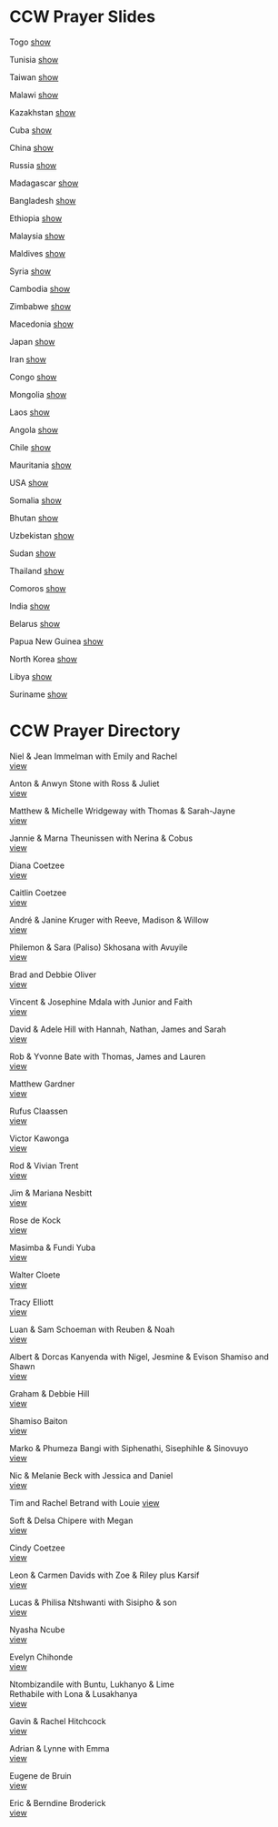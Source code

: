 # CCW Prayer Slides

Togo [show](http://kyk.kiekies.net/?src=https://ccwaterkloof.github.io/prayer/slides/togo.md)

Tunisia [show](http://kyk.kiekies.net/?src=https://ccwaterkloof.github.io/prayer/slides/tunisia.md)

Taiwan [show](http://kyk.kiekies.net/?src=https://ccwaterkloof.github.io/prayer/slides/taiwan.md)

Malawi [show](http://kyk.kiekies.net/?src=https://ccwaterkloof.github.io/prayer/slides/malawi.md)

Kazakhstan [show](http://kyk.kiekies.net/?src=https://ccwaterkloof.github.io/prayer/slides/kazakhstan.md)

Cuba [show](http://kyk.kiekies.net/?src=https://ccwaterkloof.github.io/prayer/slides/cuba.md)

China [show](http://kyk.kiekies.net/?src=https://ccwaterkloof.github.io/prayer/slides/china.md)

Russia [show](http://kyk.kiekies.net/?src=https://ccwaterkloof.github.io/prayer/slides/russia.md)

Madagascar [show](http://kyk.kiekies.net/?src=https://ccwaterkloof.github.io/prayer/slides/madagascar.md)

Bangladesh [show](http://kyk.kiekies.net/?src=https://ccwaterkloof.github.io/prayer/slides/bangladesh.md)

Ethiopia [show](http://kyk.kiekies.net/?src=https://ccwaterkloof.github.io/prayer/slides/ethiopia.md)

Malaysia [show](http://kyk.kiekies.net/?src=https://ccwaterkloof.github.io/prayer/slides/malaysia.md)

Maldives [show](http://kyk.kiekies.net/?src=https://ccwaterkloof.github.io/prayer/slides/maldives.md)

Syria [show](http://kyk.kiekies.net/?src=https://ccwaterkloof.github.io/prayer/slides/syria.md)

Cambodia [show](http://kyk.kiekies.net/?src=https://ccwaterkloof.github.io/prayer/slides/cambodia.md)

Zimbabwe [show](http://kyk.kiekies.net/?src=https://ccwaterkloof.github.io/prayer/slides/zimbabwe.md)

Macedonia [show](http://kyk.kiekies.net/?src=https://ccwaterkloof.github.io/prayer/slides/macedonia.md)

Japan [show](http://kyk.kiekies.net/?src=https://ccwaterkloof.github.io/prayer/slides/japan.md)

Iran [show](http://kyk.kiekies.net/?src=https://ccwaterkloof.github.io/prayer/slides/iran.md)

Congo [show](http://kyk.kiekies.net/?src=https://ccwaterkloof.github.io/prayer/slides/congo.md)

Mongolia [show](http://kyk.kiekies.net/?src=https://ccwaterkloof.github.io/prayer/slides/mongolia.md)

Laos [show](http://kyk.kiekies.net/?src=https://ccwaterkloof.github.io/prayer/slides/laos.md)

Angola [show](http://kyk.kiekies.net/?src=https://ccwaterkloof.github.io/prayer/slides/angola.md)

Chile [show](http://kyk.kiekies.net/?src=https://ccwaterkloof.github.io/prayer/slides/chile.md)

Mauritania [show](http://kyk.kiekies.net/?src=https://ccwaterkloof.github.io/prayer/slides/mauritania.md)

USA [show](http://kyk.kiekies.net/?src=https://ccwaterkloof.github.io/prayer/slides/usa.md)

Somalia [show](http://kyk.kiekies.net/?src=https://ccwaterkloof.github.io/prayer/slides/somalia.md)

Bhutan [show](http://kyk.kiekies.net/?src=https://ccwaterkloof.github.io/prayer/slides/bhutan.md)

Uzbekistan [show](http://kyk.kiekies.net/?src=https://ccwaterkloof.github.io/prayer/slides/uzbekistan.md)

Sudan [show](http://kyk.kiekies.net/?src=https://ccwaterkloof.github.io/prayer/slides/sudan.md)

Thailand [show](http://kyk.kiekies.net/?src=https://ccwaterkloof.github.io/prayer/slides/thailand.md)

Comoros [show](http://kyk.kiekies.net/?src=https://ccwaterkloof.github.io/prayer/slides/comoros.md)

India [show](http://kyk.kiekies.net/?src=https://ccwaterkloof.github.io/prayer/slides/india.md)

Belarus [show](http://kyk.kiekies.net/?src=https://ccwaterkloof.github.io/prayer/slides/belarus.md)

Papua New Guinea [show](http://kyk.kiekies.net/?src=https://ccwaterkloof.github.io/prayer/slides/png.md)

North Korea [show](http://kyk.kiekies.net/?src=https://ccwaterkloof.github.io/prayer/slides/northkorea.md)

Libya [show](http://kyk.kiekies.net/?src=https://ccwaterkloof.github.io/prayer/slides/libya.md)

Suriname [show](http://kyk.kiekies.net/?src=https://ccwaterkloof.github.io/prayer/slides/suriname.md)

# CCW Prayer Directory

Niel &amp; Jean Immelman with Emily and Rachel  
[view](/directory/immelman.jpg)

Anton &amp; Anwyn Stone with Ross &amp; Juliet  
[view](/directory/stone.jpg)

Matthew &amp; Michelle Wridgeway with Thomas &amp; Sarah-Jayne  
[view](/directory/wridgway.jpg)

Jannie &amp; Marna Theunissen with Nerina &amp; Cobus  
[view](/directory/theunissen.jpg)

Diana Coetzee  
[view](/directory/coetzeediana.jpg)

Caitlin Coetzee  
[view](/directory/coetzeecaitlin.jpg)

Andr&eacute; &amp; Janine Kruger with Reeve, Madison &amp; Willow  
[view](/directory/kruger.jpg)

Philemon &amp; Sara (Paliso) Skhosana with Avuyile  
[view](/directory/sikhosana.jpg)

Brad and Debbie Oliver  
[view](/directory/oliver.jpg)

Vincent &amp; Josephine Mdala with Junior and Faith  
[view](/directory/mdala.jpg)

David &amp; Adele Hill with Hannah, Nathan, James and Sarah  
[view](/directory/hill.jpg)

Rob &amp; Yvonne Bate with Thomas, James and Lauren  
[view](/directory/bate.jpg)

Matthew Gardner  
[view](/directory/matthew.jpg)

Rufus Claassen  
[view](/directory/claassen.jpg)

Victor Kawonga  
[view](/directory/victor.jpg)

Rod &amp; Vivian Trent  
[view](/directory/trent.jpg)

Jim &amp; Mariana Nesbitt  
[view](/directory/nesbitt.jpg)

Rose de Kock  
[view](/directory/dekockrose.jpg)

Masimba &amp; Fundi Yuba  
[view](/directory/yuba.jpg)

Walter Cloete  
[view](/directory/walter.jpg)

Tracy Elliott  
[view](/directory/elliot.jpg)

Luan &amp; Sam Schoeman with Reuben &amp; Noah  
[view](/directory/schoeman.jpg)

Albert &amp; Dorcas Kanyenda with Nigel, Jesmine &amp; Evison Shamiso and Shawn  
[view](/directory/kayendaclan.jpg)

Graham &amp; Debbie Hill  
[view](/directory/hillsnr.jpg)

Shamiso Baiton  
[view](/directory/shamiso.jpg)

Marko &amp; Phumeza Bangi with Siphenathi, Sisephihle &amp; Sinovuyo  
[view](/directory/bangi.jpg)

Nic &amp; Melanie Beck with Jessica and Daniel  
[view](/directory/beck.jpg)

Tim and Rachel Betrand with Louie
[view](/directory/bertrand.jpg)

Soft &amp; Delsa Chipere with Megan  
[view](/directory/chipere.jpg)

Cindy Coetzee  
[view](/directory/cindy.jpg)

Leon &amp; Carmen Davids with Zoe &amp; Riley plus Karsif  
[view](/directory/davids.jpg)

Lucas &amp; Philisa Ntshwanti with Sisipho &amp; son  
[view](/directory/ntshwanti.jpg)

Nyasha Ncube  
[view](/directory/nyasha.jpg)

Evelyn Chihonde  
[view](/directory/evelyn.jpg)

Ntombizandile with Buntu, Lukhanyo &amp; Lime  
Rethabile with Lona &amp; Lusakhanya  
[view](/directory/rethabile.jpg)

Gavin &amp; Rachel Hitchcock  
[view](/directory/hitchcock.jpg)

Adrian &amp; Lynne with Emma  
[view](/directory/adrian.jpg)

Eugene de Bruin  
[view](/directory/eugene.jpg)

Eric &amp; Berndine Broderick  
[view](/directory/broderick.jpg)
